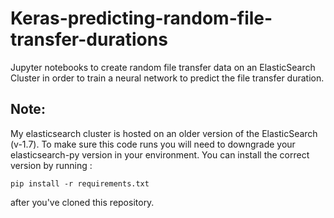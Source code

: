 # Keras-predicting-random-file-transfer-durations
Jupyter notebooks to create random file transfer data on an ElasticSearch Cluster in order to train a neural network to predict the file transfer duration.

## Note:

My elasticsearch cluster is hosted on an older version of the ElasticSearch (v-1.7). To make sure this code runs you will need to downgrade your elasticsearch-py version in your environment. You can install the correct version by running :

`pip install -r requirements.txt`

after you've cloned this repository.